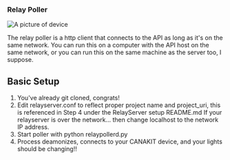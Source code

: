 ### Relay Poller
![A picture of device](http://www.canakit.com/media/catalog/product/cache/2/image/300x/5e06319eda06f020e43594a9c230972d/R/1/R1104.jpg)

The relay poller is a http client that connects to the API as long as it's on the same network. You can run this on a computer with the API host on the same network, or you can run this on the same machine as the server too, I suppose.

## Basic Setup
1) You've already git cloned, congrats!
2) Edit relayserver.conf to reflect proper project name and project_uri, this is referenced in Step 4 under the RelayServer setup README.md
   If your relayserver is over the network... then change localhost to the network IP address.
3) Start poller with python relaypollerd.py
4) Process deamonizes, connects to your CANAKIT device, and your lights should be changing!!
